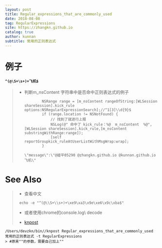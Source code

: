 ```yaml
---
layout: post
title: Regular_expressions_that_are_commonly_used
date: 2018-08-08
tag: RegularExpressions
site: https://zhangkn.github.io
catalog: true
author: kunnan
subtitle: 常用的正则表达式
---
```




# 例子



#### `^(@\S+\s+)+飞机$ `



> * 判断m_nsContent  字符串中是否命中正则表达式的例子
>
>   
>
>   ```objc
>           NSRange range = [m_nsContent rangeOfString:[WLSession shareSession].kick_rule options:NSRegularExpressionSearch];//^1[3]\\d{9}$
>           if (range.location != NSNotFound) {
>               // 找到了就进行上报
>               NSLog(@" 命中了 kick_rule：%@  m_nsContent  %@",[WLSession shareSession].kick_rule,[m_nsContent substringWithRange:range]);
>               [self reportGroupkick_ruleAtUserListWithMsgWrap:wrap];
>           }
>   
>   ```
>
>   ```
>   \"message\":\"@姬平05290 @zhangkn.github.io @kunnan.github.io 飞机\"
>   ```
>
>   



# See Also 

>*  查看中文
>
>  ```
>   echo -e "^(@\\S+\\s+)+\xe9\xa3\x9e\xe6\x9c\xba$" 
>  ```
>
>  * 或者使用chrome的console.log\ decode
>
>* [knpost](https://github.com/zhangkn/KNBin/blob/master/knpost) 
>
```
/Users/devzkn/bin//knpost Regular_expressions_that_are_commonly_used 常用的正则表达式 -t RegularExpressions
> #原来""的参数，需要自己加上""
```

